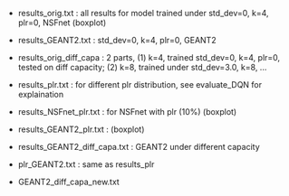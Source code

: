 * results_orig.txt : all results for model trained under std_dev=0, k=4, plr=0, NSFnet (boxplot)

* results_GEANT2.txt : std_dev=0, k=4, plr=0, GEANT2

* results_orig_diff_capa : 2 parts, (1) k=4, trained std_dev=0, k=4, plr=0, tested on diff capacity; (2) k=8, trained under std_dev=3.0, k=8, ...

* results_plr.txt : for different plr distribution, see evaluate_DQN for explaination

* results_NSFnet_plr.txt : for NSFnet with plr (10%) (boxplot)

* results_GEANT2_plr.txt : (boxplot)

* results_GEANT2_diff_capa.txt : GEANT2 under different capacity

* plr_GEANT2.txt : same as results_plr

* GEANT2_diff_capa_new.txt